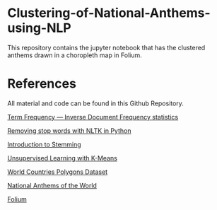 # Clustering-of-National-Anthems-using-NLP

This repository contains the jupyter notebook that has the clustered anthems drawn in a choropleth map in Folium.

# References
All material and code can be found in this Github Repository.

[Term Frequency — Inverse Document Frequency statistics](https://jmotif.github.io/sax-vsm_site/morea/algorithm/TFIDF.html)

[Removing stop words with NLTK in Python](https://www.geeksforgeeks.org/removing-stop-words-nltk-python/)

[Introduction to Stemming](https://www.geeksforgeeks.org/introduction-to-stemming/)

[Unsupervised Learning with K-Means](https://medium.com/neuronio/unsupervised-learning-with-k-means-3eaa0666eebf)

[World Countries Polygons Dataset](https://www.kaggle.com/datasets/ktochylin/world-countries/data)

[National Anthems of the World](https://www.kaggle.com/datasets/lucasturtle/national-anthems-of-the-world)

[Folium](https://github.com/python-visualization/folium)
